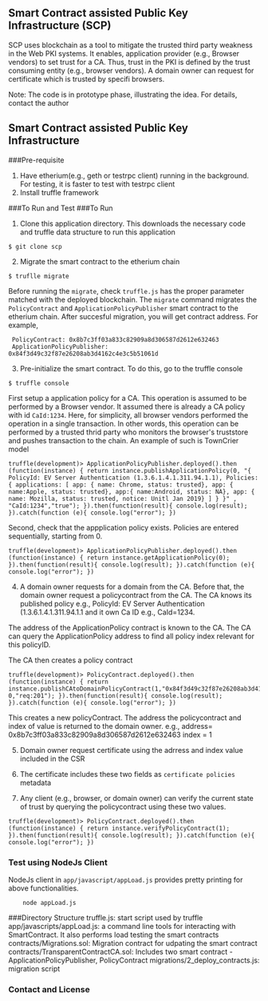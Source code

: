 ## Smart Contract assisted Public Key Infrastructure (SCP)
SCP uses blockchain as a tool to mitigate the trusted third party
weakness in the Web PKI systems. It enables, application provider (e.g.,
Browser vendors) to set trust for a CA. Thus, trust in the PKI
is defined by the trust consuming entity (e.g., browser vendors).
A domain owner can request for certificate which is trusted by
specifi browsers.

Note: The code is in prototype phase, illustrating the idea. For details,
contact the author 
## Smart Contract assisted Public Key Infrastructure

###Pre-requisite
1. Have etherium(e.g., geth or testrpc client) running in the background. For testing, it is faster to test with testrpc client
2. Install truffle framework

###To Run and Test
###To Run
1. Clone this application directory. This downloads the necessary code and truffle data structure to run this application
```
$ git clone scp
```
2. Migrate the smart contract to the etherium chain
```
$ truflle migrate
```
Before running the `migrate`, check `truffle.js` has the proper parameter matched with the deployed blockchain. The `migrate` command migrates the `PolicyContract` and `ApplicationPolicyPublisher` smart contract to the etherium chain. After succesful migration, you will get contract address. For example,
```
 PolicyContract: 0x8b7c3ff03a833c82909a8d306587d2612e632463
 ApplicationPolicyPublisher: 0x84f3d49c32f87e26208ab3d4162c4e3c5b51061d
```
3. Pre-initialize the smart contract. To do this, go to the truffle console
```
$ truffle console
```
First setup a application policy for a CA. This operation is assumed to be performed by a Browser vendor.
It assumed there is already a CA policy with id `CaId:1234`. Here, for simplicity, all browser vendors
performed the operation in a single transaction. In other words, this operation can be performed
by a trusted thrid party who monitors the browser's truststore and pushes transaction to the chain.
An example of such is TownCrier model
```
truffle(development)> ApplicationPolicyPublisher.deployed().then (function(instance) { return instance.publishApplicationPolicy(0, "{ PolicyId: EV Server Authentication (1.3.6.1.4.1.311.94.1.1), Policies: { applications: [ app: { name: Chrome, status: trusted}, app: { name:Apple, status: trusted}, app:{ name:Android, status: NA}, app: { name: Mozilla, status: trusted, notice: Unitl Jan 2019} ] } }" , "CaId:1234","true"); }).then(function(result){ console.log(result); }).catch(function (e){ console.log("error"); })
```

Second, check that the appplication policy exists. Policies are entered sequentially, starting from 0.
```
truffle(development)> ApplicationPolicyPublisher.deployed().then (function(instance) { return instance.getApplicationPolicy(0); }).then(function(result){ console.log(result); }).catch(function (e){ console.log("error"); })

```

4. A domain owner requests for a domain from the CA. Before that, the domain owner request a policycontract from the CA.
The CA knows its published policy e.g., PolicyId: EV Server Authentication (1.3.6.1.4.1.311.94.1.1 and it own Ca ID e.g.,
CaId=1234.

The address of the ApplicationPolicy contract is known to the CA. The CA can query the ApplicationPolicy address to find
all policy index relevant for this policyID.

The CA then creates a policy contract
```
truffle(development)> PolicyContract.deployed().then (function(instance) { return instance.publishCAtoDomainPolicyContract(1,"0x84f3d49c32f87e26208ab3d4162c4e3c5b51061d", 0,"req:201"); }).then(function(result){ console.log(result); }).catch(function (e){ console.log("error"); })
```
This creates a new policyContract. The address the policycontract and index of value is returned to the domain owner.
e.g., address= 0x8b7c3ff03a833c82909a8d306587d2612e632463
      index = 1

5. Domain owner request certificate using the adrress and index value included in the CSR

6. The certificate includes these two fields as `certificate policies` metadata

7. Any client (e.g., browser, or domain owner) can verify the current state of trust by querying the policycontract
using these two values.
```
truffle(development)> PolicyContract.deployed().then (function(instance) { return instance.verifyPolicyContract(1); }).then(function(result){ console.log(result); }).catch(function (e){ console.log("error"); })

```

### Test using NodeJs Client
NodeJs client in `app/javascript/appLoad.js` provides pretty printing for above functionalities.
```
    node appLoad.js
```

###Directory Structure
truffle.js: start script used by truffle
app/javascripts/appLoad.js: a command line tools for interacting with SmartContract. It also
   performs load testing the smart contracts
contracts/Migrations.sol: Migration contract for udpating the smart contract
contracts/TransparentContractCA.sol: Includes two smart contract - ApplicationPolicyPublisher, PolicyContract
migrations/2_deploy_contracts.js: migration script

### Contact and License


